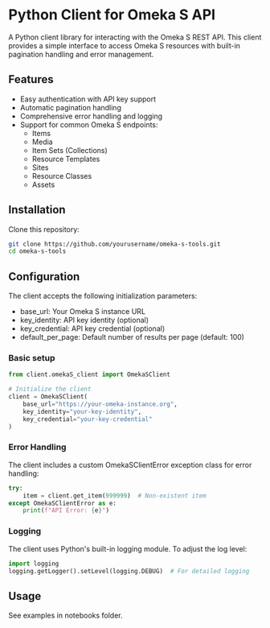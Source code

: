 # Python Client for Omeka S API

A Python client library for interacting with the Omeka S REST API. This client provides a simple interface to access Omeka S resources with built-in pagination handling and error management.

## Features

- Easy authentication with API key support
- Automatic pagination handling
- Comprehensive error handling and logging
- Support for common Omeka S endpoints:
  - Items
  - Media
  - Item Sets (Collections)
  - Resource Templates
  - Sites
  - Resource Classes
  - Assets

## Installation

Clone this repository:

```bash
git clone https://github.com/yourusername/omeka-s-tools.git
cd omeka-s-tools
```

## Configuration

The client accepts the following initialization parameters:

- base_url: Your Omeka S instance URL
- key_identity: API key identity (optional)
- key_credential: API key credential (optional)
- default_per_page: Default number of results per page (default: 100)

### Basic setup

```python
from client.omekaS_client import OmekaSClient

# Initialize the client
client = OmekaSClient(
    base_url="https://your-omeka-instance.org",
    key_identity="your-key-identity",
    key_credential="your-key-credential"
)
```
### Error Handling

The client includes a custom OmekaSClientError exception class for error handling:

```python
try:
    item = client.get_item(999999)  # Non-existent item
except OmekaSClientError as e:
    print(f"API Error: {e}")
```

### Logging

The client uses Python's built-in logging module. To adjust the log level:

```python
import logging
logging.getLogger().setLevel(logging.DEBUG)  # For detailed logging
```

## Usage

See examples in notebooks folder.
